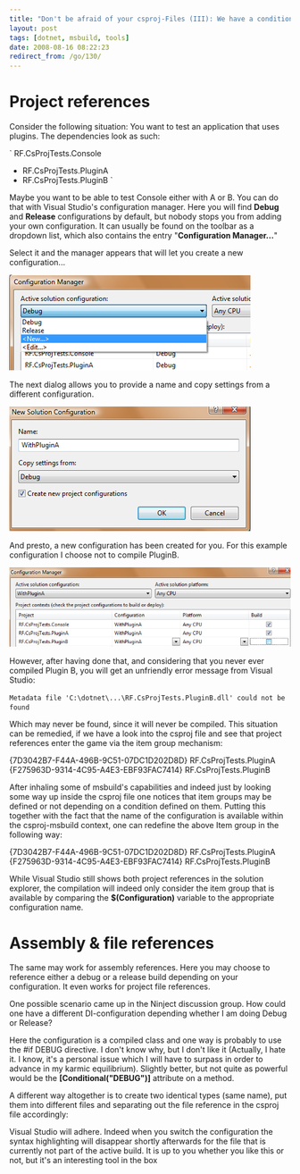 ```yaml
---
title: "Don't be afraid of your csproj-Files (III): We have a condition"
layout: post
tags: [dotnet, msbuild, tools]
date: 2008-08-16 08:22:23
redirect_from: /go/130/
---
```


# Project references

Consider the following situation: You want to test an application that uses plugins. The dependencies look as such:

`
RF.CsProjTests.Console
  - RF.CsProjTests.PluginA
  - RF.CsProjTests.PluginB
`

Maybe you want to be able to test Console either with A or B. You can do that with Visual Studio's configuration manager. Here you will find **Debug** and **Release** configurations by default, but nobody stops you from adding your own configuration. It can usually be found on the toolbar as a dropdown list, which also contains the entry "**Configuration Manager...**"

Select it and the manager appears that will let you create a new configuration...

![](/assets/msbuildconfmgr.png)

The next dialog allows you to provide a name and copy settings from a different configuration.

![](/assets/msbuildnewconf.png)

And presto, a new configuration has been created for you. For this example configuration I choose not to compile PluginB.

![](/assets/msbuildpluginaconf.png)

However, after having done that, and considering that you never ever compiled Plugin B, you will get an unfriendly error message from Visual Studio:

`
Metadata file 'C:\dotnet\...\RF.CsProjTests.PluginB.dll' could not be found
`

Which may never be found, since it will never be compiled. This situation can be remedied, if we have a look into the csproj file and see that project references enter the game via the item group mechanism:

<xmlcode>
  <ItemGroup>
    <ProjectReference Include="..\RF.CsProjTests.PluginA\RF.CsProjTests.PluginA.csproj">
      <Project>{7D3042B7-F44A-496B-9C51-07DC1D202D8D}</Project>
      <Name>RF.CsProjTests.PluginA</Name>
    </ProjectReference>
    <ProjectReference Include="..\RF.CsProjTests.PluginB\RF.CsProjTests.PluginB.csproj">
      <Project>{F275963D-9314-4C95-A4E3-EBF93FAC7414}</Project>
      <Name>RF.CsProjTests.PluginB</Name>
    </ProjectReference>
  </ItemGroup>
</xmlcode>

After inhaling some of msbuild's capabilities and indeed just by looking some way up inside the csproj file one notices that item groups may be defined or not depending on a condition defined on them. Putting this together with the fact that the name of the configuration is available within the csproj-msbuild context, one can redefine the above Item group in the following way:

<xmlcode>
  <ItemGroup Condition=" '$(Configuration)' == 'WithPluginA' ">
    <ProjectReference Include="..\RF.CsProjTests.PluginA\RF.CsProjTests.PluginA.csproj">
      <Project>{7D3042B7-F44A-496B-9C51-07DC1D202D8D}</Project>
      <Name>RF.CsProjTests.PluginA</Name>
    </ProjectReference>
  </ItemGroup>
  <ItemGroup Condition=" '$(Configuration)' == 'WithPluginB' ">
    <ProjectReference Include="..\RF.CsProjTests.PluginB\RF.CsProjTests.PluginB.csproj">
      <Project>{F275963D-9314-4C95-A4E3-EBF93FAC7414}</Project>
      <Name>RF.CsProjTests.PluginB</Name>
    </ProjectReference>
  </ItemGroup>
</xmlcode>

While Visual Studio still shows both project references in the solution explorer, the compilation will indeed only consider the item group that is available by comparing the **$(Configuration)** variable to the appropriate configuration name. 

# Assembly & file references

The same may work for assembly references. Here you may choose to reference either a debug or a release build depending on your configuration. It even works for project file references.

One possible scenario came up in the Ninject discussion group. How could one have a different DI-configuration depending whether I am doing Debug or Release?

Here the configuration is a compiled class and one way is probably to use the #if DEBUG directive. I don't know why, but I don't like it (Actually, I hate it. I know, it's a personal issue which I will have to surpass in order to advance in my karmic equilibrium). Slightly better, but not quite as powerful would be the **[Conditional("DEBUG")]** attribute on a method.

A different way altogether is to create two identical types (same name), put them into different files and separating out the file reference in the csproj file accordingly:

<xmlcode>
  <ItemGroup Condition=" '$(Configuration)' != 'ProdBuild' ">
    <Compile Include="Modules\DebugModule.cs" />
  </ItemGroup>
  <ItemGroup Condition=" '$(Configuration)' == 'ProdBuild' ">
    <Compile Include="Modules\ProdModule.cs" />
  </ItemGroup>
</xmlcode>

Visual Studio will adhere. Indeed when you switch the configuration the syntax highlighting will disappear shortly afterwards for the file that is currently not part of the active build. It is up to you whether you like this or not, but it's an interesting tool in the box